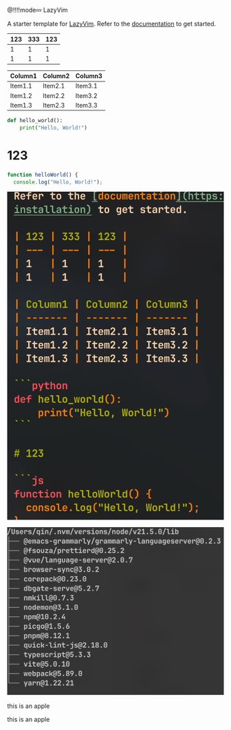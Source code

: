 @!!!!mode💤 LazyVim

A starter template for [LazyVim](https://github.com/LazyVim/LazyVim).
Refer to the [documentation](https://lazyvim.github.io/installation) to get started.

| 123 | 333 | 123 |
| --- | --- | --- |
| 1   | 1   | 1   |
| 1   | 1   | 1   |

| Column1 | Column2 | Column3 |
| ------- | ------- | ------- |
| Item1.1 | Item2.1 | Item3.1 |
| Item1.2 | Item2.2 | Item3.2 |
| Item1.3 | Item2.3 | Item3.3 |

```python
def hello_world():
    print("Hello, World!")
```

# 123

```js
function helloWorld() {
  console.log("Hello, World!");

```

![test](assets/test.png)

![111](https://raw.githubusercontent.com/oldqin97/cloudImg/main/blogs/picture/20240907000114.png)

this is an apple

this is an apple
